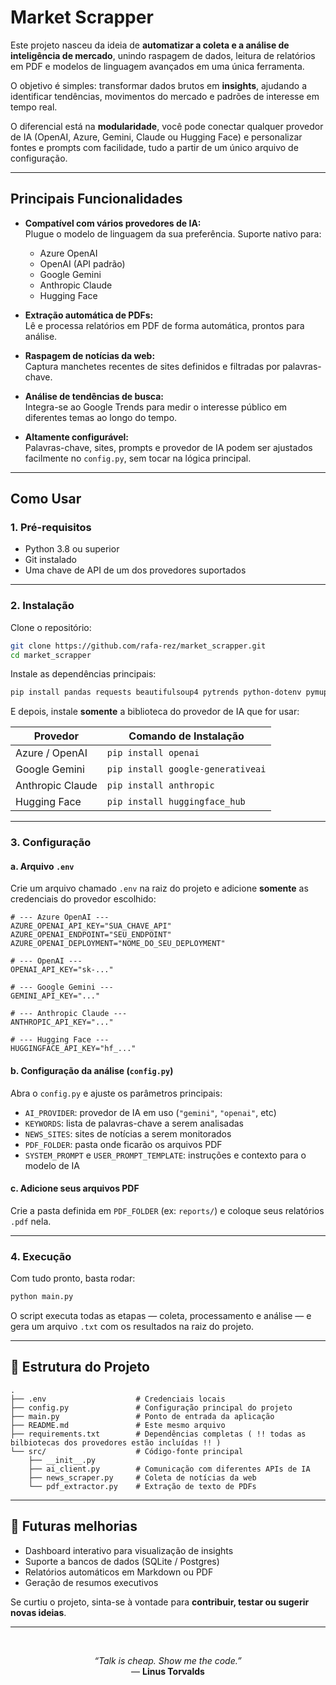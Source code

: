 # Market Scrapper

Este projeto nasceu da ideia de **automatizar a coleta e a análise de inteligência de mercado**, unindo raspagem de dados, leitura de relatórios em PDF e modelos de linguagem avançados em uma única ferramenta.  

O objetivo é simples: transformar dados brutos em **insights**, ajudando a identificar tendências, movimentos do mercado e padrões de interesse em tempo real.

O diferencial está na **modularidade**, você pode conectar qualquer provedor de IA (OpenAI, Azure, Gemini, Claude ou Hugging Face) e personalizar fontes e prompts com facilidade, tudo a partir de um único arquivo de configuração.

---

## Principais Funcionalidades

- **Compatível com vários provedores de IA:**  
  Plugue o modelo de linguagem da sua preferência. Suporte nativo para:
  - Azure OpenAI  
  - OpenAI (API padrão)  
  - Google Gemini  
  - Anthropic Claude  
  - Hugging Face  

- **Extração automática de PDFs:**  
  Lê e processa relatórios em PDF de forma automática, prontos para análise.

- **Raspagem de notícias da web:**  
  Captura manchetes recentes de sites definidos e filtradas por palavras-chave.

- **Análise de tendências de busca:**  
  Integra-se ao Google Trends para medir o interesse público em diferentes temas ao longo do tempo.

- **Altamente configurável:**  
  Palavras-chave, sites, prompts e provedor de IA podem ser ajustados facilmente no `config.py`, sem tocar na lógica principal.

---

## Como Usar

### 1. Pré-requisitos

- Python 3.8 ou superior  
- Git instalado  
- Uma chave de API de um dos provedores suportados

---

### 2. Instalação

Clone o repositório:

```bash
git clone https://github.com/rafa-rez/market_scrapper.git
cd market_scrapper
```

Instale as dependências principais:

```bash
pip install pandas requests beautifulsoup4 pytrends python-dotenv pymupdf
```

E depois, instale **somente** a biblioteca do provedor de IA que for usar:

| Provedor         | Comando de Instalação             |
| ---------------- | --------------------------------- |
| Azure / OpenAI   | `pip install openai`              |
| Google Gemini    | `pip install google-generativeai` |
| Anthropic Claude | `pip install anthropic`           |
| Hugging Face     | `pip install huggingface_hub`     |

---

### 3. Configuração

#### a. Arquivo `.env`

Crie um arquivo chamado `.env` na raiz do projeto e adicione **somente** as credenciais do provedor escolhido:

```env
# --- Azure OpenAI ---
AZURE_OPENAI_API_KEY="SUA_CHAVE_API"
AZURE_OPENAI_ENDPOINT="SEU_ENDPOINT"
AZURE_OPENAI_DEPLOYMENT="NOME_DO_SEU_DEPLOYMENT"

# --- OpenAI ---
OPENAI_API_KEY="sk-..."

# --- Google Gemini ---
GEMINI_API_KEY="..."

# --- Anthropic Claude ---
ANTHROPIC_API_KEY="..."

# --- Hugging Face ---
HUGGINGFACE_API_KEY="hf_..."
```

#### b. Configuração da análise (`config.py`)

Abra o `config.py` e ajuste os parâmetros principais:

- `AI_PROVIDER`: provedor de IA em uso (`"gemini"`, `"openai"`, etc)  
- `KEYWORDS`: lista de palavras-chave a serem analisadas  
- `NEWS_SITES`: sites de notícias a serem monitorados  
- `PDF_FOLDER`: pasta onde ficarão os arquivos PDF  
- `SYSTEM_PROMPT` e `USER_PROMPT_TEMPLATE`: instruções e contexto para o modelo de IA  

#### c. Adicione seus arquivos PDF

Crie a pasta definida em `PDF_FOLDER` (ex: `reports/`) e coloque seus relatórios `.pdf` nela.

---

### 4. Execução

Com tudo pronto, basta rodar:

```bash
python main.py
```

O script executa todas as etapas — coleta, processamento e análise — e gera um arquivo `.txt` com os resultados na raiz do projeto.

---

## 📁 Estrutura do Projeto

```
.
├── .env                    # Credenciais locais 
├── config.py               # Configuração principal do projeto
├── main.py                 # Ponto de entrada da aplicação
├── README.md               # Este mesmo arquivo
├── requirements.txt        # Dependências completas ( !! todas as bilbiotecas dos provedores estão incluídas !! )
└── src/                    # Código-fonte principal
    ├── __init__.py
    ├── ai_client.py        # Comunicação com diferentes APIs de IA
    ├── news_scraper.py     # Coleta de notícias da web
    └── pdf_extractor.py    # Extração de texto de PDFs
```

---

## 🧠 Futuras melhorias

- Dashboard interativo para visualização de insights  
- Suporte a bancos de dados (SQLite / Postgres)  
- Relatórios automáticos em Markdown ou PDF  
- Geração de resumos executivos  



Se curtiu o projeto, sinta-se à vontade para **contribuir, testar ou sugerir novas ideias**.  

---

<br>
<p align="center">
   <em>“Talk is cheap. Show me the code.”</em><br>
  — <strong>Linus Torvalds</strong>
</p>
